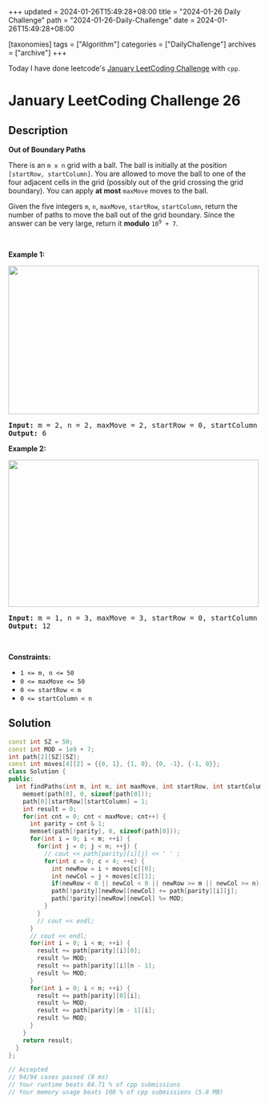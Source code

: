 +++
updated = 2024-01-26T15:49:28+08:00
title = "2024-01-26 Daily Challenge"
path = "2024-01-26-Daily-Challenge"
date = 2024-01-26T15:49:28+08:00

[taxonomies]
tags = ["Algorithm"]
categories = ["DailyChallenge"]
archives = ["archive"]
+++

Today I have done leetcode's [January LeetCoding Challenge](https://leetcode.com/problems/out-of-boundary-paths/) with `cpp`.

<!-- more -->

# January LeetCoding Challenge 26

## Description

**Out of Boundary Paths**

<p>There is an <code>m x n</code> grid with a ball. The ball is initially at the position <code>[startRow, startColumn]</code>. You are allowed to move the ball to one of the four adjacent cells in the grid (possibly out of the grid crossing the grid boundary). You can apply <strong>at most</strong> <code>maxMove</code> moves to the ball.</p>

<p>Given the five integers <code>m</code>, <code>n</code>, <code>maxMove</code>, <code>startRow</code>, <code>startColumn</code>, return the number of paths to move the ball out of the grid boundary. Since the answer can be very large, return it <strong>modulo</strong> <code>10<sup>9</sup> + 7</code>.</p>

<p>&nbsp;</p>
<p><strong class="example">Example 1:</strong></p>
<img alt="" src="https://assets.leetcode.com/uploads/2021/04/28/out_of_boundary_paths_1.png" style="width: 500px; height: 296px;" />
<pre>
<strong>Input:</strong> m = 2, n = 2, maxMove = 2, startRow = 0, startColumn = 0
<strong>Output:</strong> 6
</pre>

<p><strong class="example">Example 2:</strong></p>
<img alt="" src="https://assets.leetcode.com/uploads/2021/04/28/out_of_boundary_paths_2.png" style="width: 500px; height: 293px;" />
<pre>
<strong>Input:</strong> m = 1, n = 3, maxMove = 3, startRow = 0, startColumn = 1
<strong>Output:</strong> 12
</pre>

<p>&nbsp;</p>
<p><strong>Constraints:</strong></p>

<ul>
	<li><code>1 &lt;= m, n &lt;= 50</code></li>
	<li><code>0 &lt;= maxMove &lt;= 50</code></li>
	<li><code>0 &lt;= startRow &lt; m</code></li>
	<li><code>0 &lt;= startColumn &lt; n</code></li>
</ul>


## Solution

``` cpp
const int SZ = 50;
const int MOD = 1e9 + 7;
int path[2][SZ][SZ];
const int moves[4][2] = {{0, 1}, {1, 0}, {0, -1}, {-1, 0}};
class Solution {
public:
  int findPaths(int m, int n, int maxMove, int startRow, int startColumn) {
    memset(path[0], 0, sizeof(path[0]));
    path[0][startRow][startColumn] = 1;
    int result = 0;
    for(int cnt = 0; cnt < maxMove; cnt++) {
      int parity = cnt & 1;
      memset(path[!parity], 0, sizeof(path[0]));
      for(int i = 0; i < m; ++i) {
        for(int j = 0; j < n; ++j) {
          // cout << path[parity][i][j] << ' ' ;
          for(int c = 0; c < 4; ++c) {
            int newRow = i + moves[c][0];
            int newCol = j + moves[c][1];
            if(newRow < 0 || newCol < 0 || newRow >= m || newCol >= n) continue;
            path[!parity][newRow][newCol] += path[parity][i][j];
            path[!parity][newRow][newCol] %= MOD;
          }
        }
        // cout << endl;
      }
      // cout << endl;
      for(int i = 0; i < m; ++i) {
        result += path[parity][i][0];
        result %= MOD;
        result += path[parity][i][n - 1];
        result %= MOD;
      }
      for(int i = 0; i < n; ++i) {
        result += path[parity][0][i];
        result %= MOD;
        result += path[parity][m - 1][i];
        result %= MOD;
      }
    }
    return result;
  }
};

// Accepted
// 94/94 cases passed (8 ms)
// Your runtime beats 84.71 % of cpp submissions
// Your memory usage beats 100 % of cpp submissions (5.8 MB)
```
